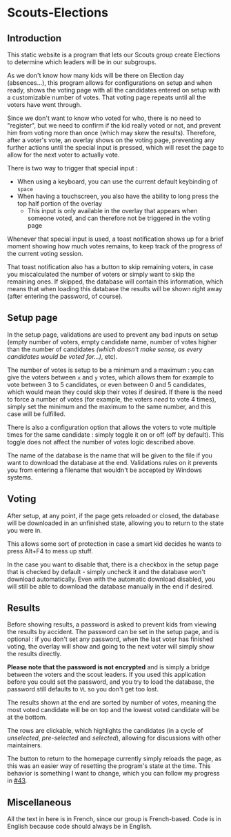 # Scouts-Elections

## Introduction

This static website is a program that lets our Scouts group create Elections to determine which leaders will be in our subgroups.

As we don't know how many kids will be there on Election day (absences...), this program allows for configurations on setup and when ready, shows the voting page with all the candidates entered on setup with a customizable number of votes. That voting page repeats until all the voters have went through.

Since we don't want to know who voted for who, there is no need to "register", but we need to confirm if the kid really voted or not, and prevent him from voting more than once (which may skew the results).
Therefore, after a voter's vote, an overlay shows on the voting page, preventing any further actions until the special input is pressed, which will reset the page to allow for the next voter to actually vote.

There is two way to trigger that special input :
- When using a keyboard, you can use the current default keybinding of `space`
- When having a touchscreen, you also have the ability to long press the top half portion of the overlay
  - This input is only available in the overlay that appears when someone voted, and can therefore not be triggered in the voting page

Whenever that special input is used, a toast notification shows up for a brief moment showing how much votes remains, to keep track of the progress of the current voting session.

That toast notification also has a button to skip remaining voters, in case you miscalculated the number of voters or simply want to skip the remaining ones.
If skipped, the database will contain this information, which means that when loading this database the results will be shown right away (after entering the password, of course).

## Setup page

In the setup page, validations are used to prevent any bad inputs on setup (empty number of voters, empty candidate name, number of votes higher than the number of candidates *(which doesn't make sense, as every candidates would be voted for...)*, etc).

The number of votes is setup to be a minimum and a maximum : you can give the voters between `x` and `y` votes, which allows them for example to vote between 3 to 5 candidates, or even between 0 and 5 candidates, which would mean they could skip their votes if desired.
If there is the need to force a number of votes (for example, the voters *need* to vote 4 times), simply set the minimum and the maximum to the same number, and this case will be fulfilled.

There is also a configuration option that allows the voters to vote multiple times for the same candidate : simply toggle it on or off (off by default).
This toggle does not affect the number of votes logic described above.

The name of the database is the name that will be given to the file if you want to download the database at the end.
Validations rules on it prevents you from entering a filename that wouldn't be accepted by Windows systems.

## Voting

After setup, at any point, if the page gets reloaded or closed, the database will be downloaded in an unfinished state, allowing you to return to the state you were in.

This allows some sort of protection in case a smart kid decides he wants to press Alt+F4 to mess up stuff.

In the case you want to disable that, there is a checkbox in the setup page that is checked by default - simply uncheck it and the database won't download automatically.
Even with the automatic download disabled, you will still be able to download the database manually in the end if desired.

## Results

Before showing results, a password is asked to prevent kids from viewing the results by accident.
The password can be set in the setup page, and is optional : if you don't set any password, when the last voter has finished voting, the overlay will show and going to the next voter will simply show the results directly.

**Please note that the password is not encrypted** and is simply a bridge between the voters and the scout leaders.
If you used this application before you could set the password, and you try to load the database, the password still defaults to `VL` so you don't get too lost.

The results shown at the end are sorted by number of votes, meaning the most voted candidate will be on top and the lowest voted candidate will be at the bottom.

The rows are clickable, which highlights the candidates (in a cycle of *unselected*, *pre-selected* and *selected*), allowing for discussions with other maintainers.

The button to return to the homepage currently simply reloads the page, as this was an easier way of resetting the program's state at the time. This behavior is something I want to change, which you can follow my progress in [#43]([reset-state]).

## Miscellaneous

All the text in here is in French, since our group is French-based.
Code is in English because code should always be in English.

[reset-state]: https://github.com/V-ed/Scouts-Elections/issues/43

